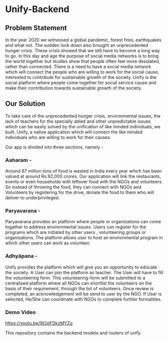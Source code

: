 # Unify-Backend

## Problem Statement

In the year 2020 we witnessed a global pandemic, forest fires, earthquakes and what not. The sudden lock down also brought an unprecedented hunger crisis. These crisis showed that we still have to become a long way to go.
In this day and age the purpose of social media networks is to bring the world together but studies show that people often feel more desolated, rather than connected. There is a need to have a social media network which will connect the people who are willing to work for the social cause, interested to contribute for sustainable growth of the society.
Unify is the social platform where people come together for social service cause and make their contribution towards sustainable growth of the society.

## Our Solution

To take care of the unprecedented hunger crisis, environmental issues, the lack of teachers for the specially abled and other unpredictable issues which can be easily solved by the unification of like minded individuals, we built,  Unify, a native application which will connect the like minded individuals who are willing to work for their causes.

Our app is divided into three sections, namely - 

### Aaharam -  
Around 67 million tons of food is wasted in India every year which has been valued at around Rs.92,000 crores. 
Our application will link the restaurants, events or even households with leftover food with the NGOs and volunteers. 
So instead of throwing the food, they can connect with NGOs and Volunteers by registering for the drive, donate the food to them who will deliver to underprivileged.

### Paryavarana - 
Paryavarana provides an platform where people or organizations can come togather to address  environmental issues.
Users can register for the programs which are initiated by other users , volunteering groups or organisations.
The platform allows user to host an environmental program in which other users can work as volunteer. 

### Adhyāpana -

Unify provides the platform which will give you an opportunity to educate the society.
A User can join the platform as  teacher. 
The User will have to fill the volunteering form. This volunteering-form will be submitted to a centralised platform where all NGOs  can shortlist the volunteers on the basis of their requirement, through the list of volunteers.
Once review is completed, an acknowledgement  will  be send to user by the NGO. 
If User is selected, He/She can coordinate with NGOs to complete further formalities. 

### Demo Video

https://youtu.be/W2pFDkzMYZg

This repository contains the backend models and routers of unify.
